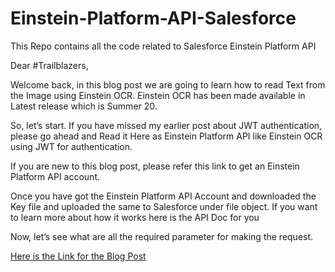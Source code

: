# Einstein-Platform-API-Salesforce
This Repo contains all the code related to Salesforce Einstein Platform API

Dear #Trailblazers,

Welcome back, in this blog post we are going to learn how to read Text from the Image using Einstein OCR. Einstein OCR has been made available in Latest release which is Summer 20.

So, let’s start. If you have missed my earlier post about JWT authentication, please go ahead and Read it Here as Einstein Platform API like Einstein OCR using JWT for authentication.

If you are new to this blog post, please refer this link to get an Einstein Platform API account.

Once you have got the Einstein Platform API Account and downloaded the Key file and uploaded the same to Salesforce under file object. If you want to learn more about how it works here is the API Doc for you

Now, let’s see what are all the required parameter for making the request.

[Here is the Link for the Blog Post](https://www.sfdcpanther.com/extract-text-from-image-using-einstein-ocr/)
